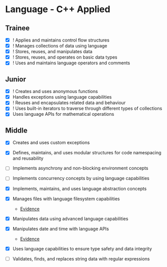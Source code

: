# Language - C++ Applied

## Trainee

- [x] ! Applies and maintains control flow structures 
- [x] ! Manages collections of data using language
- [x] ! Stores, reuses, and manipulates data
- [x] ! Stores, reuses, and operates on basic data types
- [x] ! Uses and maintains language operators and comments

## Junior
- [x] ! Creates and uses anonymous functions
- [x] Handles exceptions using language capabilities
- [x] ! Reuses and encapsulates related data and behaviour
- [x] ! Uses built-in iterators to traverse through different types of collections
- [x] Uses language APIs for mathematical operations

## Middle

- [X] Creates and uses custom exceptions
- [X] Defines, maintains, and uses modular structures for code namespacing and reusability
- [ ] Implements asynchrony and non-blocking environment concepts
- [ ] Implements concurrency concepts by using language capabilities
- [X] Implements, maintains, and uses language abstraction concepts
- [X] Manages files with language filesystem capabilities
    - [Evidence](./evidence/src/filesystem.cpp)
- [X] Manipulates data using advanced language capabilities
- [X] Manipulates date and time with language APIs
    - [Evidence](./evidence/src/data_n_time.cpp)
- [X] Uses language capabilities to ensure type safety and data integrity
- [ ] Validates, finds, and replaces string data with regular expressions


